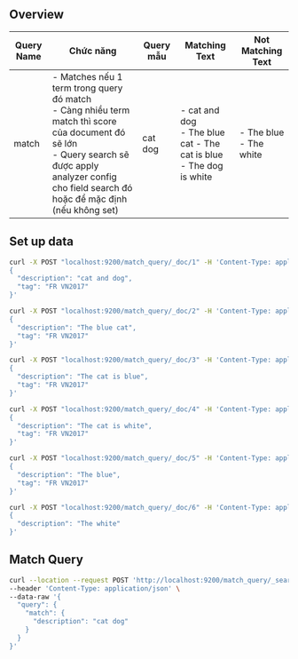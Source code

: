 ## Overview

| Query Name | Chức năng                                                                                                                                                                                                       | Query mẫu | Matching Text                                                                     | Not Matching Text            |
| --- |-----------------------------------------------------------------------------------------------------------------------------------------------------------------------------------------------------------------| --- |-----------------------------------------------------------------------------------|------------------------------|
| match | \- Matches nếu 1 term trong query đó match<br> \- Càng nhiều term match thì score của document đó sẽ lớn<br> \- Query search sẽ được apply analyzer config cho field search đó hoặc để mặc định (nếu không set) | cat dog | \- cat and dog<br> \- The blue cat \- The cat is blue<br> \- The dog is white<br> | \- The blue<br> \- The white |

## Set up data

```bash
curl -X POST "localhost:9200/match_query/_doc/1" -H 'Content-Type: application/json' -d'
{
  "description": "cat and dog",
  "tag": "FR VN2017"
}'

curl -X POST "localhost:9200/match_query/_doc/2" -H 'Content-Type: application/json' -d'
{
  "description": "The blue cat",
  "tag": "FR VN2017"
}'

curl -X POST "localhost:9200/match_query/_doc/3" -H 'Content-Type: application/json' -d'
{
  "description": "The cat is blue",
  "tag": "FR VN2017"
}'

curl -X POST "localhost:9200/match_query/_doc/4" -H 'Content-Type: application/json' -d'
{
  "description": "The cat is white",
  "tag": "FR VN2017"
}'

curl -X POST "localhost:9200/match_query/_doc/5" -H 'Content-Type: application/json' -d'
{
  "description": "The blue",
  "tag": "FR VN2017"
}'

curl -X POST "localhost:9200/match_query/_doc/6" -H 'Content-Type: application/json' -d'
{
  "description": "The white"
}'
```

## Match Query

```bash
curl --location --request POST 'http://localhost:9200/match_query/_search' \
--header 'Content-Type: application/json' \
--data-raw '{
  "query": {
    "match": {
      "description": "cat dog"
    }
  }
}'
```